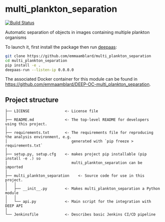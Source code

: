 # multi_plankton_separation
[![Build Status](https://jenkins.indigo-datacloud.eu/buildStatus/icon?job=Pipeline-as-code/DEEP-OC-org/UC-emmaamblard-multi_plankton_separation/master)](https://jenkins.indigo-datacloud.eu/job/Pipeline-as-code/job/DEEP-OC-org/job/UC-emmaamblard-multi_plankton_separation/job/master)

Automatic separation of objects in images containing multiple plankton organisms

To launch it, first install the package then run [deepaas](https://github.com/indigo-dc/DEEPaaS):
```bash
git clone https://github.com/emmaamblard/multi_plankton_separation
cd multi_plankton_separation
pip install -e .
deepaas-run --listen-ip 0.0.0.0
```
The associated Docker container for this module can be found in https://github.com/emmaamblard/DEEP-OC-multi_plankton_separation.

## Project structure
```
├── LICENSE                <- License file
│
├── README.md              <- The top-level README for developers using this project.
│
├── requirements.txt       <- The requirements file for reproducing the analysis environment, e.g.
│                             generated with `pip freeze > requirements.txt`
│
├── setup.py, setup.cfg    <- makes project pip installable (pip install -e .) so
│                             multi_plankton_separation can be imported
│
├── multi_plankton_separation    <- Source code for use in this project.
│   │
│   ├── __init__.py        <- Makes multi_plankton_separation a Python module
│   │
│   └── api.py             <- Main script for the integration with DEEP API
│
└── Jenkinsfile            <- Describes basic Jenkins CI/CD pipeline
```
